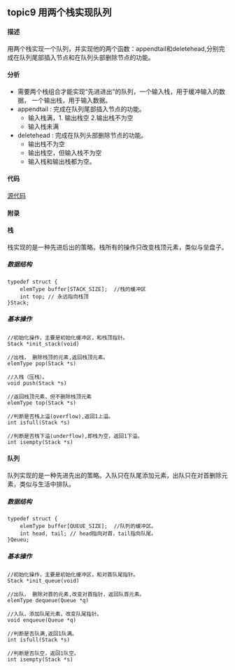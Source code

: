 ## topic9 用两个栈实现队列

#### 描述

用两个栈实现一个队列，并实现他的两个函数：appendtail和deletehead,分别完成在队列尾部插入节点和在队列头部删除节点的功能。

#### 分析

- 需要两个栈组合才能实现“先进进出”的队列，一个输入栈，用于缓冲输入的数据， 一个输出栈，用于输入数据。
- appendtail : 完成在队列尾部插入节点的功能。
  - 输入栈满，1. 输出栈空 2.输出栈不为空
  - 输入栈未满
- deletehead : 完成在队列头部删除节点的功能。
  - 输出栈不为空
  - 输出栈空，但输入栈不为空
  - 输入栈和输出栈都为空。

#### 代码

<a href="../src/topic9.c">源代码</a>

#### 附录

#### 栈

栈实现的是一种先进后出的策略。栈所有的操作只改变栈顶元素，类似与垒盘子。

##### 数据结构

~~~
typedef struct {
    elemType buffer[STACK_SIZE];  //栈的缓冲区
    int top; // 永远指向栈顶
}Stack;
~~~

##### 基本操作

~~~
//初始化操作，主要是初始化缓冲区，和栈顶指针。
Stack *init_stack(void)  

//出栈， 删除栈顶的元素,返回栈顶元素。
elemType pop(Stack *s)

//入栈（压栈）。
void push(Stack *s)

//返回栈顶元素，但不删除栈顶元素
elemType top(Stack *s)

//判断是否栈上溢(overflow),返回1上溢。
int isfull(Stack *s)

//判断是否栈下溢(underflow),即栈为空，返回1下溢。
int isempty(Stack *s)
~~~

#### 队列

队列实现的是一种先进先出的策略。入队只在队尾添加元素，出队只在对首删除元素，类似与生活中排队。

##### 数据结构

~~~
typedef struct {
    elemType buffer[QUEUE_SIZE];  //队列的缓冲区。
    int head, tail; // head指向对首，tail指向队尾。
}Qeueu;
~~~

##### 基本操作
~~~
//初始化操作，主要是初始化缓冲区，和对首队尾指针。
Stack *init_queue(void)  

//出队， 删除对首的元素,改变对首指针，返回队首元素。
elemType dequeue(Queue *q)

//入队，添加队尾元素，改变队尾指针。
void enqueue(Queue *q)

//判断是否队满,返回1队满。
int isfull(Stack *s)

//判断是否队空，返回1队空。
int isempty(Stack *s)
~~~
